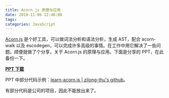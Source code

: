 ```yaml
---
title: Acorn.js 原理与应用
date: 2018-11-06 12:48:00
tags:
categories: JavaScript
---
```


[Acorn.js](https://github.com/acornjs/acorn) 是个好工具，可以做词法分析和语法分析，生成 AST，配合 acorn-walk 以及 escodegen，可以完成许多高级的事情。在工作中用它解决了一些问题。顺便就做了个分享，关于 Acorn.js 的原理与应用。下面是分享的 PPT，在此备份一下。

**[PPT 下载](/files/2018/11/acorn.js-intro.pdf)**


PPT 中部分代码示例：[learn-acorn.js | zilong-thu's github](https://github.com/zilong-thu/learn-acorn.js)。

有部分代码是公司的项目，因此不能放出来了。
